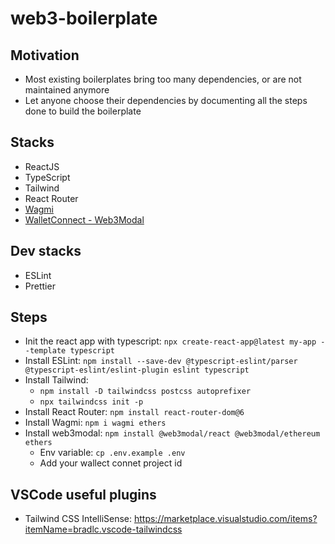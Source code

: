 # web3-boilerplate

## Motivation 

- Most existing boilerplates bring too many dependencies, or are not maintained anymore
- Let anyone choose their dependencies by documenting all the steps done to build the boilerplate 

## Stacks

- ReactJS 
- TypeScript 
- Tailwind
- React Router
- [Wagmi](https://wagmi.sh) 
- [WalletConnect - Web3Modal](https://github.com/WalletConnect/web3modal) 

## Dev stacks

- ESLint
- Prettier

## Steps 

- Init the react app with typescript: `npx create-react-app@latest my-app --template typescript`
- Install ESLint: `npm install --save-dev @typescript-eslint/parser @typescript-eslint/eslint-plugin eslint typescript`
- Install Tailwind: 
    - `npm install -D tailwindcss postcss autoprefixer`
    - `npx tailwindcss init -p`
- Install React Router: `npm install react-router-dom@6`
- Install Wagmi: `npm i wagmi ethers`
- Install web3modal: `npm install @web3modal/react @web3modal/ethereum ethers`
    - Env variable: `cp .env.example .env`
    - Add your wallect connet project id

## VSCode useful plugins

- Tailwind CSS IntelliSense: https://marketplace.visualstudio.com/items?itemName=bradlc.vscode-tailwindcss